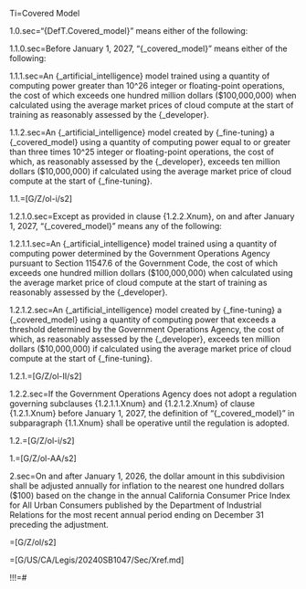 Ti=Covered Model

1.0.sec=“{DefT.Covered_model}” means either of the following:

1.1.0.sec=Before January 1, 2027, “{_covered_model}” means either of the following:

1.1.1.sec=An {_artificial_intelligence} model trained using a quantity of computing power greater than 10^26 integer or floating-point operations, the cost of which exceeds one hundred million dollars ($100,000,000) when calculated using the average market prices of cloud compute at the start of training as reasonably assessed by the {_developer}.

1.1.2.sec=An {_artificial_intelligence} model created by {_fine-tuning} a {_covered_model} using a quantity of computing power equal to or greater than three times 10^25 integer or floating-point operations, the cost of which, as reasonably assessed by the {_developer}, exceeds ten million dollars ($10,000,000) if calculated using the average market price of cloud compute at the start of {_fine-tuning}.

1.1.=[G/Z/ol-i/s2]

1.2.1.0.sec=Except as provided in clause {1.2.2.Xnum}, on and after January 1, 2027, “{_covered_model}” means any of the following:

1.2.1.1.sec=An {_artificial_intelligence} model trained using a quantity of computing power determined by the Government Operations Agency pursuant to Section 11547.6 of the Government Code, the cost of which exceeds one hundred million dollars ($100,000,000) when calculated using the average market price of cloud compute at the start of training as reasonably assessed by the {_developer}.

1.2.1.2.sec=An {_artificial_intelligence} model created by {_fine-tuning} a {_covered_model} using a quantity of computing power that exceeds a threshold determined by the Government Operations Agency, the cost of which, as reasonably assessed by the {_developer}, exceeds ten million dollars ($10,000,000) if calculated using the average market price of cloud compute at the start of {_fine-tuning}.

1.2.1.=[G/Z/ol-II/s2]

1.2.2.sec=If the Government Operations Agency does not adopt a regulation governing subclauses {1.2.1.1.Xnum} and {1.2.1.2.Xnum} of clause {1.2.1.Xnum} before January 1, 2027, the definition of “{_covered_model}” in subparagraph {1.1.Xnum} shall be operative until the regulation is adopted.

1.2.=[G/Z/ol-i/s2]

1.=[G/Z/ol-AA/s2]

2.sec=On and after January 1, 2026, the dollar amount in this subdivision shall be adjusted annually for inflation to the nearest one hundred dollars ($100) based on the change in the annual California Consumer Price Index for All Urban Consumers published by the Department of Industrial Relations for the most recent annual period ending on December 31 preceding the adjustment.

=[G/Z/ol/s2]

=[G/US/CA/Legis/20240SB1047/Sec/Xref.md]

!!!=#
